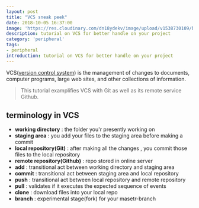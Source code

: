 ```yaml
---
layout: post
title: "VCS sneak peek"
date: 2018-10-05 16:37:00
image: 'https://res.cloudinary.com/dn18ydekv/image/upload/v1538730109/blog_vcs/g_post.jpg'
description: tutorial on VCS for better handle on your project
category: 'peripheral'
tags:
- peripheral
introduction: tutorial on VCS for better handle on your project
---
```

VCS(<a href="https://en.wikipedia.org/wiki/Version_control">version control system</a>) is the management of changes to documents, computer programs, large web sites, and other collections of information.

> This tutorial examplifies VCS with Git as well as its remote service Github.

## terminology in VCS
- **working directory** : the folder you'r presently working on
- **staging area** : you add your files to the staging area before making a commit
- **local repository(Git)** : after making all the changes , you commit those files to the local repository
- **remote repository(Github)** : repo stored in online server
- **add** : transitional act between working directory and staging area
- **commit** : transitional act between staging area and local repository
- **push** : transitional act between local repository and remote repository
- **pull** : validates if it executes the expected sequence of events
- **clone** : download files into your local repo
- **branch** : experimental stage(fork) for your masetr-branch 

